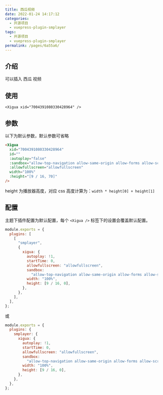 ```yaml
---
title: 西瓜视频
date: 2022-01-24 14:17:12
categories:
  - 开源项目
  - vuepress-plugin-smplayer
tags:
  - 开源项目
  - vuepress-plugin-smplayer
permalink: /pages/6a55a6/
---
```


## 介绍

可以插入 西瓜 视频

## 使用

<Xigua xid="7004391080330428964" />

```
<Xigua xid="7004391080330428964" />
```

## 参数

以下为默认参数，默认参数可省略

```html
<Xigua
  xid="7004391080330428964"
  id=""
  :autoplay="false"
  :sandbox="allow-top-navigation allow-same-origin allow-forms allow-scripts allow-popups"
  :allowfullscreen="allowfullscreen"
  width="100%"
  :height="[9 / 16, 70]"
/>
```

height 为播放器高度，对应 css 高度计算为：`width * height[0] + height[1]`

## 配置

主题下插件配置为默认配置，每个 `<Xigua />` 标签下的设置会覆盖默认配置。

```js
module.exports = {
  plugins: [
    [
      "smplayer",
      {
        xigua: {
          autoplay: !1,
          startTime: 0,
          allowfullscreen: "allowfullscreen",
          sandbox:
            "allow-top-navigation allow-same-origin allow-forms allow-scripts allow-popups",
          width: "100%",
          height: [9 / 16, 0],
        },
      },
    ],
  ],
};
```

或

```js
module.exports = {
  plugins: {
    smplayer: {
      xigua: {
        autoplay: !1,
        startTime: 0,
        allowfullscreen: "allowfullscreen",
        sandbox:
          "allow-top-navigation allow-same-origin allow-forms allow-scripts allow-popups",
        width: "100%",
        height: [9 / 16, 0],
      },
    },
  },
};
```
